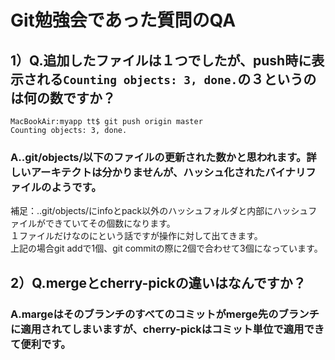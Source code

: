 # Git勉強会であった質問のQA

## 1）Q.追加したファイルは１つでしたが、push時に表示される```Counting objects: 3, done.```の３というのは何の数ですか？

```
MacBookAir:myapp tt$ git push origin master
Counting objects: 3, done.
```

### A..git/objects/以下のファイルの更新された数かと思われます。詳しいアーキテクトは分かりませんが、ハッシュ化されたバイナリファイルのようです。  
補足：..git/objects/にinfoとpack以外のハッシュフォルダと内部にハッシュファイルができていてその個数になります。  
１ファイルだけなのにという話ですが操作に対して出てきます。  
上記の場合git addで1個、git commitの際に2個で合わせて3個になっています。  

## 2）Q.mergeとcherry-pickの違いはなんですか？

### A.margeはそのブランチのすべてのコミットがmerge先のブランチに適用されてしまいますが、cherry-pickはコミット単位で適用できて便利です。
